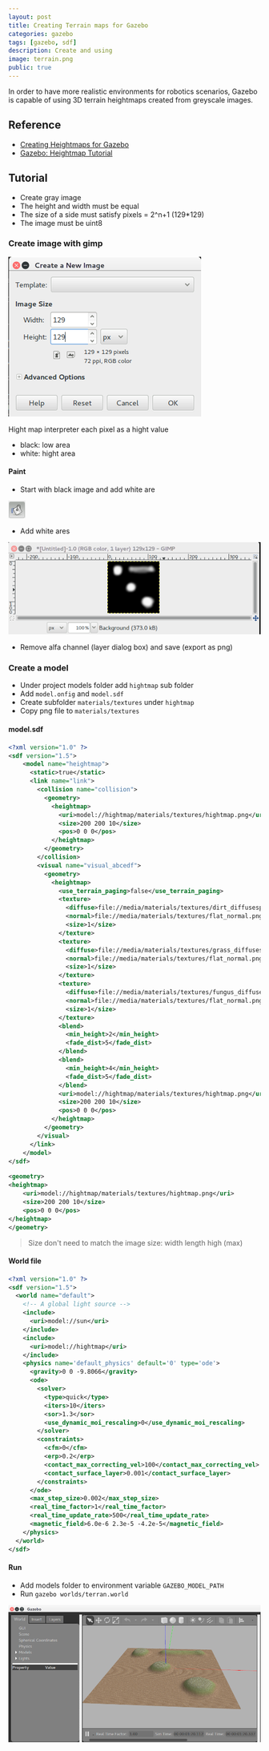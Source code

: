 ```yaml
---
layout: post
title: Creating Terrain maps for Gazebo
categories: gazebo
tags: [gazebo, sdf]
description: Create and using 
image: terrain.png
public: true
---
```


In order to have more realistic environments for robotics scenarios, Gazebo is capable of using 3D terrain heightmaps created from greyscale images.

## Reference
- [Creating Heightmaps for Gazebo](https://github.com/AS4SR/general_info/wiki/Creating-Heightmaps-for-Gazebo)
- [Gazebo: Heightmap Tutorial](https://vimeo.com/58409707)

## Tutorial
- Create gray image
- The height and width must be equal 
- The size of a side must satisfy pixels = 2^n+1 (129*129)
- The image must be uint8


### Create image with gimp
![](/images/2018-12-05-23-36-53.png)

Hight map interpreter each pixel as a hight value
- black: low area
- white: hight area

#### Paint
- Start with black image and add white are

![](/images/2018-12-05-23-43-54.png)

- Add white ares

![](/images/2018-12-05-23-46-00.png)

- Remove alfa channel (layer dialog box) and save (export as png)


### Create a model
- Under project models folder add `hightmap` sub folder
- Add `model.onfig` and `model.sdf`
- Create subfolder `materials/textures` under `hightmap`
- Copy png file to `materials/textures`
  

#### model.sdf
```xml
<?xml version="1.0" ?>
<sdf version="1.5">
    <model name="heightmap">
      <static>true</static>
      <link name="link">
        <collision name="collision">
          <geometry>
            <heightmap>
              <uri>model://hightmap/materials/textures/hightmap.png</uri>
              <size>200 200 10</size>
              <pos>0 0 0</pos>
            </heightmap>
          </geometry>
        </collision>
        <visual name="visual_abcedf">
          <geometry>
            <heightmap>
              <use_terrain_paging>false</use_terrain_paging>
              <texture>
                <diffuse>file://media/materials/textures/dirt_diffusespecular.png</diffuse>
                <normal>file://media/materials/textures/flat_normal.png</normal>
                <size>1</size>
              </texture>
              <texture>
                <diffuse>file://media/materials/textures/grass_diffusespecular.png</diffuse>
                <normal>file://media/materials/textures/flat_normal.png</normal>
                <size>1</size>
              </texture>
              <texture>
                <diffuse>file://media/materials/textures/fungus_diffusespecular.png</diffuse>
                <normal>file://media/materials/textures/flat_normal.png</normal>
                <size>1</size>
              </texture>
              <blend>
                <min_height>2</min_height>
                <fade_dist>5</fade_dist>
              </blend>
              <blend>
                <min_height>4</min_height>
                <fade_dist>5</fade_dist>
              </blend>
              <uri>model://hightmap/materials/textures/hightmap.png</uri>
              <size>200 200 10</size>
              <pos>0 0 0</pos>
            </heightmap>
          </geometry>
        </visual>
      </link>
    </model>
</sdf>
```

```xml
<geometry>
<heightmap>
    <uri>model://hightmap/materials/textures/hightmap.png</uri>
    <size>200 200 10</size>
    <pos>0 0 0</pos>
</heightmap>
</geometry>
```

> Size don't need to match the image size: width length high (max)

#### World file
```xml
<?xml version="1.0" ?>
<sdf version="1.5">
  <world name="default">
    <!-- A global light source -->
    <include>
      <uri>model://sun</uri>
    </include>
    <include>
      <uri>model://hightmap</uri>
    </include>
    <physics name='default_physics' default='0' type='ode'>
      <gravity>0 0 -9.8066</gravity>
      <ode>
        <solver>
          <type>quick</type>
          <iters>10</iters>
          <sor>1.3</sor>
          <use_dynamic_moi_rescaling>0</use_dynamic_moi_rescaling>
        </solver>
        <constraints>
          <cfm>0</cfm>
          <erp>0.2</erp>
          <contact_max_correcting_vel>100</contact_max_correcting_vel>
          <contact_surface_layer>0.001</contact_surface_layer>
        </constraints>
      </ode>
      <max_step_size>0.002</max_step_size>
      <real_time_factor>1</real_time_factor>
      <real_time_update_rate>500</real_time_update_rate>
      <magnetic_field>6.0e-6 2.3e-5 -4.2e-5</magnetic_field>
    </physics>
  </world>
</sdf>
```


#### Run
- Add models folder to environment variable `GAZEBO_MODEL_PATH`
- Run `gazebo worlds/terran.world`
  
![](/images/2018-12-06-00-22-07.png)

